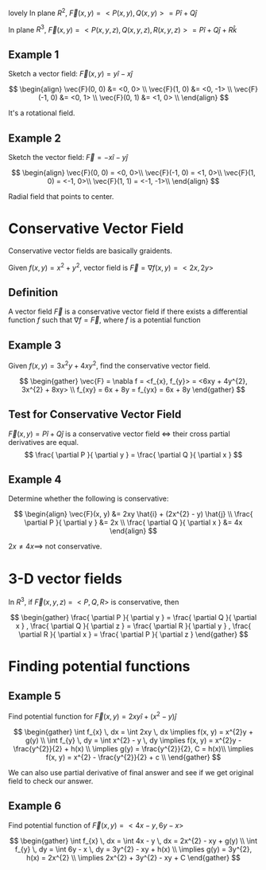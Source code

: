 lovely In plane $R^{2}$, $\vec{F}(x, y) =  <P(x, y), Q(x, y)> =  P \hat{i} + Q \hat{j}$

In plane $R^{3}$, $\vec{F}(x, y) =  <P(x, y, z), Q(x, y, z), R(x, y, z)> =  P \hat{i} + Q \hat{j} + R \hat{k}$

## Example 1

Sketch a vector field: $\vec{F}(x, y) = y \hat{i} - x \hat{j}$

$$
\begin{align}
\vec{F}(0, 0) &= <0, 0> \\
\vec{F}(1, 0) &= <0, -1> \\
\vec{F}(-1, 0) &= <0, 1> \\
\vec{F}(0, 1) &= <1, 0> \\
\end{align}
$$

It's a rotational field.

## Example 2

Sketch the vector field: $\vec{F} = -x \hat{i} - y \hat{j}$

$$
\begin{align}
\vec{F}(0, 0) = <0, 0>\\
\vec{F}(-1, 0) = <1, 0>\\
\vec{F}(1, 0) = <-1, 0>\\
\vec{F}(1, 1) = <-1, -1>\\
\end{align}
$$

Radial field that points to center.

# Conservative Vector Field

Conservative vector fields are basically graidents.

Given $f(x, y) = x^{2} + y^{2}$, vector field is $\vec{F} = \nabla f(x, y) = <2x, 2y>$

## Definition

A vector field $\vec{F}$  is a conservative vector field if there exists a differential function $f$ such that $\nabla f = \vec{F}$, where $f$ is a potential function

## Example 3

Given $f(x, y) = 3x^{2}y + 4xy^{2}$, find the conservative vector field.

$$
\begin{gather}
\vec{F} = \nabla f = <f_{x}, f_{y}> = <6xy + 4y^{2}, 3x^{2} + 8xy> \\
f_{xy} = 6x + 8y = f_{yx} = 6x + 8y
\end{gather}
$$

## Test for Conservative Vector Field

$\vec{F}(x, y) = P \hat{i} + Q \hat{j}$ is a conservative vector field $\iff$ their cross partial derivatives are equal.
$$
\frac{ \partial P }{ \partial y } = \frac{ \partial Q }{ \partial x } 
$$

## Example 4

Determine whether the following is conservative:

$$
\begin{align}
\vec{F}(x, y) &= 2xy \hat{i} + (2x^{2} - y) \hat{j} \\
\frac{ \partial P }{ \partial y }  &= 2x \\
\frac{ \partial Q }{ \partial x } &= 4x
\end{align}
$$

$2x \neq 4x \implies$ not conservative.

# 3-D vector fields

In $R^{3}$, if $\vec{F}(x, y, z)$ = $<P, Q, R>$ is conservative, then

$$
\begin{gather}
\frac{ \partial P }{ \partial y }  = \frac{ \partial Q }{ \partial x } , \frac{ \partial Q }{ \partial z } = \frac{ \partial R }{ \partial y } , \frac{ \partial R }{ \partial x } = \frac{ \partial P }{ \partial z } 
\end{gather}
$$

# Finding potential functions

## Example 5

Find potential function for $\vec{F}(x, y) = 2xy \hat{i} + (x^{2} - y)\hat{j}$ 

$$
\begin{gather}
\int f_{x} \, dx = \int 2xy \, dx \implies f(x, y) = x^{2}y + g(y) \\
\int f_{y} \, dy = \int x^{2} - y \, dy \implies f(x, y) = x^{2}y - \frac{y^{2}}{2} + h(x) \\
\implies g(y) = \frac{y^{2}}{2}, C = h(x)\\
\implies f(x, y) = x^{2} - \frac{y^{2}}{2} + c \\
\end{gather}
$$

We can also use partial derivative of final answer and see if we get original field to check our answer.

## Example 6

Find potential function of $\vec{F}(x, y) = <4x - y, 6y - x>$

$$
\begin{gather}
\int f_{x} \, dx = \int 4x - y \, dx = 2x^{2} - xy + g(y) \\
\int f_{y} \, dy = \int 6y - x \, dy = 3y^{2} - xy + h(x) \\
\implies g(y) = 3y^{2}, h(x) = 2x^{2} \\
\implies 2x^{2} + 3y^{2} - xy + C
\end{gather}
$$